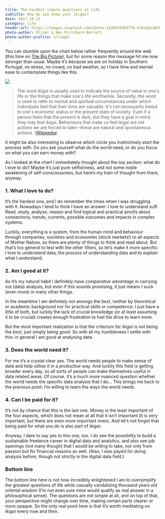 ```yaml
---
title: The hardest simple questions in life
subtitle: How do you know your ikigai?
date: 2017-10-23
category: life
header-url: https://images.unsplash.com/photo-1428534302776-5c6a2dca0380?ixlib=rb-0.3.5&q=80&fm=jpg&crop=entropy&cs=tinysrgb&w=1900&fit=crop&s=a8c5115e32b5e382f36fc7e5c9946b3c
photo-author: Oliver & Hen Pritchard-Barrett
photo-author-profile: olliepb
---
```


You can stumble upon the chart below rather frequently around the web (this time on [The Big Picture](http://ritholtz.com/2017/10/ikigai-japanese-secret-long-meaningful-life/)), but for some reason the message hit me now stronger than usual. Maybe it’s because we are on holiday in Southern Portugal, no stress, no crowd, no bad weather, so I have time and mental ease to contemplate things like this.

![](http://ritholtz.com/wp-content/uploads/2017/10/ikigai.jpg)

> The word ikigai is usually used to indicate the source of value in one's life or the things that make one's life worthwhile. Secondly, the word is used to refer to mental and spiritual circumstances under which individuals feel that their lives are valuable. It's not necessarily linked to one's economic status or the present state of society. Even if a person feels that the present is dark, but they have a goal in mind, they may feel ikigai. Behaviours that make us feel ikigai are not actions we are forced to take—these are natural and spontaneous actions. ([Wikipedia](https://en.wikipedia.org/wiki/Ikigai))

It might be also interesting to observe which circle you instinctively start the process with. Do you ask yourself what do the world need, or do you focus on what you can earn money with?

As I looked at the chart I immediately thought about the top section: what do I love to do? Maybe it’s just pure selfishness, and not some noble awakening of self-consciousness, but here’s my train of thought from there, anyway.

### 1. What I love to do?

It’s the hardest one, and I do remember the times when I was struggling with it. Nowadays I tend to think I have an answer: I love to understand suff. Read, study, analyse, reason and find logical and practical proofs about connections, trends, currents, possible outcomes and impacts in complex systems.

Luckily, everything is a system, from the human mind and behaviour through companies, societies and economies (stock markets!) to all aspects of Mother Nature, so there are plenty of things to think and read about. But that’s too general to test with the other filters, so let’s make it more specific: I love to _understand_ data, the _process_ of understanding data and to _explain_ what I understand.

### 2. Am I good at it?

As it’s my natural habit I definitely have _comparative advantage_ in carrying out (data) analysis, but even if this sounds promising, it just means I suck (even more) in many other things. 

In the meantime I am definitely not amongs the _best_, neither by theoretical or academic background nor for practical skills or competence. I just have a little of both, but luckily the lack of crucial knowledge (or at least assuming it to be crucial) creates enough frustration to fuel the drive to learn more.

But the most important realization is that the criterium for _ikigai_ is not being the _best_, just simply being _good_. So with all my humbleness I settle with this: in general I am good at analysing data.

### 3. Does the world need it?

For me it’s a crystal clear yes. The world needs people to make sense of data and help utilise it in a productive way. And luckily this field is getting broader every day, so all sorts of people can make themselves useful in data related areas. Of course, it’s a much more nuanced question whether the world needs the specific data analysis that I do... This brings me back to the previous point: I’m willing to learn the ways the world needs.

### 4. Can I be paid for it?

It’s not by chance that this is the last one. Money is the least important of the four aspects, which does not mean at all that it isn’t important (it is very important, but there are even more important ones). And let’s not forget that being paid for what you do is also part of _ikigai_.

Anyway, I dare to say yes to this one, too. I do see the possibility to build a sustainable freelance career in digital data and analytics, and also see job openings (not many though) that I would be willing to take, not only from passion but for financial reasons as well. (Also, I _was_ payed for doing analysis before, though not strictly in the digital data field.)

### Bottom line

The bottom line here is not how incredibly enlightened I am to oversimplify the greatest questions of life while casually vandalizing thousand years old oriental wisdom (I’m not even sure mine would qualify as real answer in a philosophical sense). The questions are not simple at all, and on top of that, your perspective might change over time, making certain parts clearer or more opaque. So the only real point here is that it’s worth meditating on _ikigai_ every now and then.
